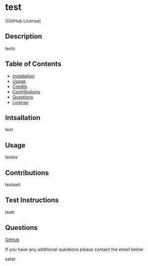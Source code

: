 # test
  ![GitHub License]
## Description
 tests

 ## Table of Contents

* [Installation](#installation)
* [Usage](#usage)
* [Credits](#credits)
* [Contributions](#contributions)
* [Questions](#questions)
* [License](#license)

## Intsallation

 test

## Usage

  testes

## Contributions
  testsett

## Test Instructions
  testt

## Questions
  [GitHub](https://github.com/setst) 

  If you have any additional questions please contact the email below 

  setst

